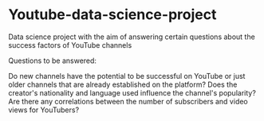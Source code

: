 # Youtube-data-science-project
Data science project with the aim of answering certain questions about the success factors of YouTube channels

Questions to be answered:

Do new channels have the potential to be successful on YouTube or just older channels that are already established on the platform?
Does the creator's nationality and language used influence the channel's popularity?
Are there any correlations between the number of subscribers and video views for YouTubers?
